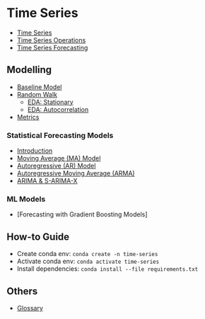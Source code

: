 # Time Series

- [Time Series](./docs/introduction.md)
- [Time Series Operations](./docs/time_series_operations.md)
- [Time Series Forecasting](./docs/time_series_forecasting.md)

## Modelling

- [Baseline Model](./docs/baseline_model.md)
- [Random Walk](./docs/random_walk.md)
  - [EDA: Stationary](./docs/eda/eda_stationary.md)
  - [EDA: Autocorrelation](./docs/eda/eda_autocorrelation.md)
- [Metrics](./docs/metrics.md)

### Statistical Forecasting Models

- [Introduction](./docs/statistical_models/intro.md)
- [Moving Average (MA) Model](./docs/statistical_models/moving_average.md)
- [Autoregressive (AR) Model](./docs/statistical_models/autoregressive.md)
- [Autoregressive Moving Average (ARMA)](./docs/statistical_models/arma.md)
- [ARIMA & S-ARIMA-X](./docs/statistical_models/arima_sarimax.md)

### ML Models

- [Forecasting with Gradient Boosting Models]

## How-to Guide

- Create conda env: `conda create -n time-series`
- Activate conda env: `conda activate time-series`
- Install dependencies: `conda install --file requirements.txt`

## Others

- [Glossary](./docs/glossary.md)
